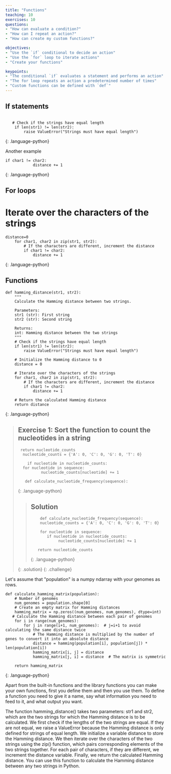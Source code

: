 ```yaml
---
title: "Functions"
teaching: 10
exercises: 10
questions:
- "How can evaluate a condition?"
- "How can I repeat an action?"
- "How can create my custom functions?"

objectives:
- "Use the `if` conditional to decide an action"
- "Use the `for` loop to iterate actions"
- "Create your functions"

keypoints:
- "The conditional `if` evaluates a statement and performs an action"
- "The for loop repeats an action a predetermined number of times"
- "Custom functions can be defined with `def`"
---
```





## If statements
~~~

   # Check if the strings have equal length
    if len(str1) != len(str2):
        raise ValueError("Strings must have equal length")
~~~
{: .language-python}

Another example
~~~
if char1 != char2:
            distance += 1
~~~
{: .language-python}

## For loops
 # Iterate over the characters of the strings
~~~
distance=0
    for char1, char2 in zip(str1, str2):
        # If the characters are different, increment the distance
        if char1 != char2:
            distance += 1
~~~
{: .language-python}

            
## Functions
~~~
def hamming_distance(str1, str2):
    """
    Calculate the Hamming distance between two strings.

    Parameters:
    str1 (str): First string
    str2 (str): Second string

    Returns:
    int: Hamming distance between the two strings
    """
    # Check if the strings have equal length
    if len(str1) != len(str2):
        raise ValueError("Strings must have equal length")

    # Initialize the Hamming distance to 0
    distance = 0

    # Iterate over the characters of the strings
    for char1, char2 in zip(str1, str2):
        # If the characters are different, increment the distance
        if char1 != char2:
            distance += 1

    # Return the calculated Hamming distance
    return distance
~~~
{: .language-python}

> ## Exercise 1: Sort the function to count the nucleotides in a string
>  ~~~
>   return nucleotide_counts  
>    nucleotide_counts = {'A': 0, 'C': 0, 'G': 0, 'T': 0}
>
>      if nucleotide in nucleotide_counts:
>    for nucleotide in sequence:
>            nucleotide_counts[nucleotide] += 1
>
>     def calculate_nucleotide_frequency(sequence):
>  ~~~
> {: .language-python}
>
> > ## Solution
> > ~~~
> >     def calculate_nucleotide_frequency(sequence):
> >     nucleotide_counts = {'A': 0, 'C': 0, 'G': 0, 'T': 0}
> > 
> >     for nucleotide in sequence:
> >        if nucleotide in nucleotide_counts:
> >             nucleotide_counts[nucleotide] += 1
> > 
> >    return nucleotide_counts
> >  ~~~
> > {: .language-python}
> > 
> {: .solution}
{: .challenge}


Let's assume that "population" is a numpy ndarray with your genomes as rows.
~~~
def calculate_hamming_matrix(population):
    # Number of genomes
    num_genomes = population.shape[0]
    # Create an empty matrix for Hamming distances
    hamming_matrix = np.zeros((num_genomes, num_genomes), dtype=int)
   # Calculate the Hamming distance between each pair of genomes
    for i in range(num_genomes):
        for j in range(i+1, num_genomes):  # j=i+1 to avoid calculating the same distance twice
            # The Hamming distance is multiplied by the number of genes to convert it into an absolute distance
            distance = hamming(population[i], population[j]) * len(population[i])
            hamming_matrix[i, j] = distance
            hamming_matrix[j, i] = distance  # The matrix is symmetric
    
    return hamming_matrix
~~~
{: .language-python}


Apart from the built-in functions and the library functions you can make your own functions, first you define them and then you use them. To define a function you need to give it a name, say what information you need to feed to it, and what output you want.

The function hamming_distance() takes two parameters: str1 and str2, which are the two strings for which the Hamming distance is to be calculated.
We first check if the lengths of the two strings are equal. If they are not equal, we raise a ValueError because the Hamming distance is only defined for strings of equal length.
We initialize a variable distance to store the Hamming distance.
We then iterate over the characters of the two strings using the zip() function, which pairs corresponding elements of the two strings together.
For each pair of characters, if they are different, we increment the distance variable.
Finally, we return the calculated Hamming distance.
You can use this function to calculate the Hamming distance between any two strings in Python.
